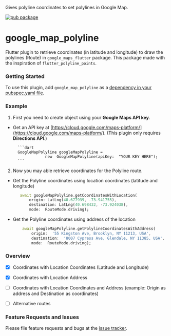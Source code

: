 
Gives polyline coordinates to set polylines in Google Map.

[![pub package](https://img.shields.io/pub/v/google_map_polyline.svg)](https://pub.dartlang.org/packages/google_map_polyline)

# google_map_polyline
Flutter plugin to retrieve coordinates (in latitude and longitude) to draw the polylines (Route) in `google_maps_flutter` package.
This package made with the inspiration of `flutter_polyline_points`.

### Getting Started

To use this plugin, add `google_map_polyline` as a [dependency in your pubspec.yaml file](https://flutter.io/platform-plugins/).

### Example 

1. First you need to create object using your **Google Maps API key**.
- Get an API key at [https://cloud.google.com/maps-platform/](https://cloud.google.com/maps-platform/).
	 (This plugin only requires **Directions API**.)

		```dart
		GoogleMapPolyline googleMapPolyline = 
					new  GoogleMapPolyline(apiKey:  "YOUR KEY HERE");
		```
		
2. Now you may able retrieve coordinates for the Polyline route.

- Get the Polyline coordinates using location coordinates (latitude and longitude)
	 ```dart
     	await googleMapPolyline.getCoordinatesWithLocation(
     		origin: LatLng(40.677939, -73.941755),
     		destination: LatLng(40.698432, -73.924038),
     		mode:  RouteMode.driving);	
	```


- Get the Polyline coordinates using address of the location
	```dart
		await googleMapPolyline.getPolylineCoordinatesWithAddress(
			origin:  '55 Kingston Ave, Brooklyn, NY 11213, USA',
			destination:  '8007 Cypress Ave, Glendale, NY 11385, USA',
			mode:  RouteMode.driving);
	```

### Overview
- [x] Coordinates with Location Coordinates (Latitude and Longitude)
- [x] Coordinates with Location Address
- [ ] Coordinates with Location Coordinates and Address (example: Origin as address and Destination as coordinates)
- [ ] Alternative routes


### Feature Requests and Issues
Please file feature requests and bugs at the  [issue tracker](https://github.com/Shark01/google_map_polyline/issues/new).
